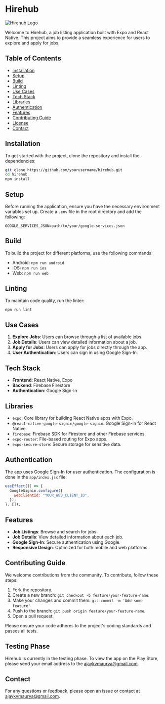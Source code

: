 
# Hirehub

![Hirehub Logo](https://res.cloudinary.com/dfh7pmyj0/image/upload/v1721490407/Screenshot_2024-07-20_211319_pgeqto.png)

Welcome to Hirehub, a job listing application built with Expo and React Native. This project aims to provide a seamless experience for users to explore and apply for jobs.

## Table of Contents
- [Installation](#installation)
- [Setup](#setup)
- [Build](#build)
- [Linting](#linting)
- [Use Cases](#use-cases)
- [Tech Stack](#tech-stack)
- [Libraries](#libraries)
- [Authentication](#authentication)
- [Features](#features)
- [Contributing Guide](#contributing-guide)
- [License](#license)
- [Contact](#contact)

## Installation

To get started with the project, clone the repository and install the dependencies:

```bash
git clone https://github.com/yourusername/hirehub.git
cd hirehub
npm install
```

## Setup

Before running the application, ensure you have the necessary environment variables set up. Create a `.env` file in the root directory and add the following:

```env
GOOGLE_SERVICES_JSON=path/to/your/google-services.json
```

## Build

To build the project for different platforms, use the following commands:

- Android: `npm run android`
- iOS: `npm run ios`
- Web: `npm run web`

## Linting

To maintain code quality, run the linter:

```bash
npm run lint
```

## Use Cases

1. **Explore Jobs**: Users can browse through a list of available jobs.
2. **Job Details**: Users can view detailed information about a job.
3. **Apply for Jobs**: Users can apply for jobs directly through the app.
4. **User Authentication**: Users can sign in using Google Sign-In.

## Tech Stack

- **Frontend**: React Native, Expo
- **Backend**: Firebase Firestore
- **Authentication**: Google Sign-In

## Libraries

- `expo`: Core library for building React Native apps with Expo.
- `@react-native-google-signin/google-signin`: Google Sign-In for React Native.
- `firebase`: Firebase SDK for Firestore and other Firebase services.
- `expo-router`: File-based routing for Expo apps.
- `expo-secure-store`: Secure storage for sensitive data.

## Authentication

The app uses Google Sign-In for user authentication. The configuration is done in the `app/index.jsx` file:

```javascript
useEffect(() => {
  GoogleSignin.configure({
    webClientId: "YOUR_WEB_CLIENT_ID",
  });
}, []);
```

## Features

- **Job Listings**: Browse and search for jobs.
- **Job Details**: View detailed information about each job.
- **Google Sign-In**: Secure authentication using Google.
- **Responsive Design**: Optimized for both mobile and web platforms.

## Contributing Guide

We welcome contributions from the community. To contribute, follow these steps:

1. Fork the repository.
2. Create a new branch: `git checkout -b feature/your-feature-name`.
3. Make your changes and commit them: `git commit -m 'Add some feature'`.
4. Push to the branch: `git push origin feature/your-feature-name`.
5. Open a pull request.

Please ensure your code adheres to the project's coding standards and passes all tests.

## Testing Phase

Hirehub is currently in the testing phase. To view the app on the Play Store, please send your email address to the ajaykvmaurya@gmail.com.

## Contact

For any questions or feedback, please open an issue or contact at ajaykvmaurya@gmail.com.